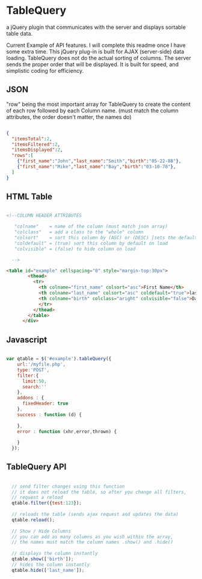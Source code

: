 TableQuery
==========

a jQuery plugin that communicates with the server and displays sortable table data.


Current Example of API features. I will complete this readme once I have some extra time. 
This jQuery plug-in is built for AJAX (server-side) data loading. 
TableQuery does not do the actual sorting of columns. The server sends the proper order that will be displayed. 
It is built for speed, and simplistic coding for efficiency.


JSON
--

"row" being the most important array for TableQuery to create the content of each row
followed by each Column name. (must match the column attributes, the order doesn't matter, the names do)

```json

{
  "itemsTotal":2,
  "itemsFiltered":2,
  "itemsDisplayed":2,
  "rows":[
    {"first_name":"John","last_name":"Smith","birth":"05-22-88"},
    {"first_name":"Mike","last_name":"Bay","birth":"03-10-78"}, 
  ]
}

```

HTML Table
--

```html

<!--COLUMN HEADER ATTRIBUTES

   "colname"    = name of the column (must match json array)
   "colclass"   = add a class to the "whole" column
   "colsort"    = sort this column by (ASC) or (DESC) [sets the default sortby] or (false) disable sorting
   "coldefault" = (true) sort this column by default on load
   "colvisible" = (false) to hide column on load

  -->

<table id="example" cellspacing="0" style="margin-top:30px">
        <thead>
          <tr>
            <th colname="first_name" colsort="asc">First Name</th>
            <th colname="last_name" colsort="asc" coldefault="true">last Name</th>
            <th colname="birth" colclass="aright" colvisible="false">Date of Birth</th>
            </tr>
          </thead>
        </table>
      </div>
```

Javascript
--

```javascript

var qtable = $('#example').tableQuery({
    url:'/myfile.php',
    type:'POST',
    filter:{
      limit:50,
      search:''
    },
    addons : {
      fixedHeader: true
    },
    success : function (d) {
      
    },
    error : function (xhr,error,thrown) {
      
    }
  });

  ```
  
  
TableQuery API
---
```javascript
  
  // send filter changes using this function
  // it does not reload the table, so after you change all filters,
  // request a reload
  qtable.filter({test:123});
  
  // reloads the table (sends ajax request and updates the data)
  qtable.reload();
  
  // Show / Hide Columns
  // you can add as many columns as you wish within the array,
  // the names must match the column names .show() and .hide() 
  
  // displays the column instantly
  qtable.show(['birth']);
  // hides the column instantly
  qtable.hide(['last_name']);

```
  
  
